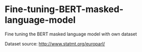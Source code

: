 # Fine-tuning-BERT-masked-language-model
Fine tuning the BERT masked language model with own dataset

Dataset source: http://www.statmt.org/europarl/